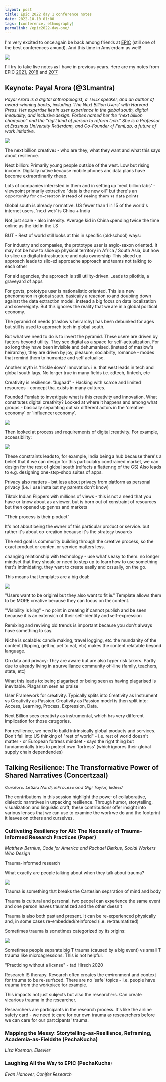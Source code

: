 ```yaml
---
layout: post
title: Epic 2022 day 1 conference notes
date: 2022-10-10 01:00
tags: [conference, ethnography]
permalink: /epic2022-day-one/
---
```


I'm very excited to once again be back among friends at [EPIC](https://2022.epicpeople.org/) (still one of the best conferences around). And this time in Amsterdam as well!

![](/images/epic2022/reception.jpg)


I'll try to take live notes as I have in previous years. Here are my notes from EPIC [2021](https://robinkwong.com/epic2021-day-one/), [2018](https://robinkwong.com/epic2018-summary/) and [2017](https://robinkwong.com/epic-day-four/)

## Keynote: Payal Arora (@3Lmantra)

_Payal Arora is a digital anthropologist, a TEDx speaker, and an author of award-winning books, including ‘The Next Billion Users’ with Harvard Press. Her expertise lies in user experience in the global south, digital inequality, and inclusive design. Forbes named her the “next billion champion” and the “right kind of person to reform tech.” She is a Professor at Erasmus University Rotterdam, and Co-Founder of FemLab, a future of work initiative._

![](/images/epic2022/payal.jpg)

The next billion creatives - who are they, what they want and what this says about resilience.  

Next billion: Primarily young people outside of the west. Low but rising income. Digitally native because mobile phones and data plans have become extraordinarily cheap. 

Lots of companies interested in them and in setting up 'next billion labs' - viewpoint primarily extractive "data is the new oil" but there's an opportunity for co-creation instead of seeing them as data points

Global south is already normative. US fewer than 1 in 15 of the world's internet users, 'next web' is China + India

Not just scale - also intensity. Average kid in China spending twice the time online as the kid in the US

BUT - Rest of world still looks at this in specific (old-school) ways: 

For industry and companies, the prototype user is anglo-saxon oriented. It may not be how to slice up physical territory in Africa / South Asia, but how to slice up digital infrastructure and data ownership. This sliced up approach leads to silo-ed approache approach and teams not talking to each other

For aid agencies, the approach is still utility-driven. Leads to pilotitis, a graveyard of apps

For govts, prototype user is nationalistic oriented. This is a new phenomenon in global south. basically a reaction to and doubling down against the data extraction model. instead a big focus on data localization and sovereignty. But this ignores the reality that we are in a global political economy.

The pyramid of needs (maslow's heirarchy) has been debunked for ages but still is used to approach tech in global south. 

But what we need to do is to invert the pyramid. These usere are driven by factors beyond utility. They see digital as a space for self-actualization. For so long they have been invisible and dehumanised. (instead of maslow's heirarchy), they are driven by joy, pleasure, sociability, romance - modes that remind them to humanize and self actualise. 

Another myth is 'trickle down' innovation. i.e. that west leads in tech and global south lags. No longer true in many fields i.e. edtech, fintech, etc 

Creativity is resilience. "Jugaad" - Hacking with scarce and limited resources - concept that exists in many cultures.

Founded Femlab to investigate what is this creativity and innovation. What constitutes digital creativity? Looked at where it happens and among what groups - basically separating out six different actors in the 'creative economy' or 'influencer economy'.

![](/images/epic2022/IMG_0645.jpg)

Then looked at process and requirements of digital creativity. For example, accessibility:

![](/images/epic2022/IMG_0646.jpg)

These constraints leads to, for example, India being a hub because there's a belief that if we can design for this particulalry constrained market, we can design for the rest of global south (relfects a flattening of the GS) Also leads to e.g. designing one-stop-shop suites of apps.

Privacy also matters - but less about privacy from platform as personal privacy (i.e. i use insta but my parents don't know)

Tiktok Indian Flippers with millions of views - this is not a need that you have or know about as a viewer. but is born out of constraint of resources but then opened up genres and markets

"Their process is their product"

It's not about being the owner of this particular product or service. but rather it's about co-creation because it's the strategy twoards 

The end goal is community building through the creative process, so the exact product or content or service matters less. 

changing relationship with technology - use what's easy to them. no longer mindset that they should or need to step up to learn how to use something that's intimidating. they want to create easily and casually, on the go.

This means that templates are a big deal: 

![](/images/epic2022/IMG_0648.jpg)

"Users want to be original but they also want to fit in." Template allows them to be MORE creative because they can focus on the content.

"Visibility is king" - no point in creating if cannot publish and be seen because it is an extension of their self-identity and self-expression

Remixing and reviving old trends is important because you don't always have something to say.

Niche is scalable: candle making, travel logging, etc. the mundanity of the content (flipping, getting pet to eat, etc) makes the content relatable beyond language.

On data and privacy: They are aware but are also hyper risk takers. Partly due to already living in a surveillance community off-line (family, teachers, state, etc)

What this leads to: being plagarised or being seen as having plagarised is inevitable. Plagarism seen as praise

User Framework for creativity. Typically splits into Creativity as Instrument vs Creativity as Passion. Creativity as Passion model is then split into: Access, Learning, Process, Expression, Data.

Next Billion sees creativity as instrumental, which has very different implication for those categories.

For resilience, we need to build intrinsically global products and services. Don't fall into US thinking of "rest of world" - i.e. rest of world doesn't matter - or European fortress mindset - says the right thing but fundamentally tries to protect own 'fortress' (which ignores their global supply chain dependencies)

## Talking Resilience: The Transformative Power of Shared Narratives (Concertzaal)
_Curators: Letizia Nardi, InProcess and Gigi Taylor, Indeed_

The contributions in this session highlight the power of collaborative, dialectic narratives in unpacking resilience. Through humor, storytelling, visualization and linguistic craft, these contributions offer insight into various lenses that we can use to examine the work we do and the footprint it leaves on others and ourselves.

### Cultivating Resiliency for All: The Necessity of Trauma-Informed Research Practices (Paper) 
_Matthew Bernius, Code for America and Rachael Dietkus, Social Workers Who Design_

Trauma-informed research

What exactly are people talking about when they talk about trauma?

![](/images/epic2022/IMG_0652.jpg)

Trauma is something that breaks the Cartesian separation of mind and body

Trauma is cultural and personal. two peopel can experience the same event and one person leaves traumatized and the other doesn't

Trauma is also both past and present. It can be re-experienced physically and, in some cases re-embedded/reinforced (i.e. re-traumatized)

Sometimes trauma is sometimes categorized by its origins:

![](/images/epic2022/IMG_0654.jpg)

Sometimes people separate big T trauma (caused by a big event) vs small T trauma like microagressions. This is not helpful.

"Practicing without a license" - tad Hirsch 2020

Research IS therapy. Research often creates the environment and context for trauma to be re-surfaced. There are no 'safe' topics - i.e. people have trauma from the workplace for example.

This impacts not just subjects but also the researchers. Can create vicarious trauma in the researcher.

Researchers are participants in the research process. It's like the airline safety card - we need to care for our own trauma as reseaerchers before we can care for our participants' trauma.




### Mapping the Messy: Storytelling-as-Resilience, Reframing, Academia-as-Fieldsite (PechaKucha)
_Lisa Koeman, Elsevier_

### Laughing All the Way to EPIC (PechaKucha)
_Evan Hanover, Conifer Research_
